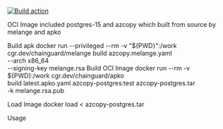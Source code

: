 [![Build action](https://github.com/tuananh/apko-image-template/actions/workflows/release.yaml/badge.svg)](https://github.com/tuananh/apko-image-template/actions/workflows/release.yaml)

OCI Image included postgres-15 and azcopy which built from source by melange and apko

Build apk
docker run --privileged --rm -v "${PWD}":/work \
  cgr.dev/chainguard/melange build azcopy.melange.yaml \
  --arch x86_64 \
  --signing-key melange.rsa
Build OCI Image
docker run --rm -v ${PWD}:/work cgr.dev/chainguard/apko \
  build latest.apko.yaml azcopy-postgres:test azcopy-postgres.tar \
  -k melange.rsa.pub
  
Load Image
docker load < azcopy-postgres.tar

Usage